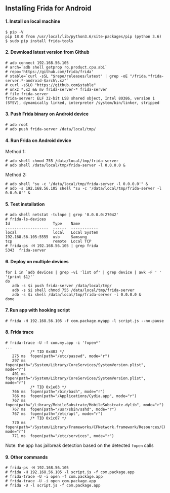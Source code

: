 ## Installing Frida for Android


#### 1. Install on local machine
```
$ pip -V
pip 18.0 from /usr/local/lib/python3.6/site-packages/pip (python 3.6)
$ sudo pip install frida-tools
```

#### 2. Download latest version from Github
```
# adb connect 192.168.56.105
# arch=`adb shell getprop ro.product.cpu.abi`
# repo='https://github.com/frida/frida'
# stable=`curl -sSL "$repo/releases/latest" | grep -oE "/frida.*frida-server.*-android-$arch\.xz"`
# curl -sSLO "https://github.com$stable"
# unxz *.xz && mv frida-server-* frida-server
# file frida-server
frida-server: ELF 32-bit LSB shared object, Intel 80386, version 1 (SYSV), dynamically linked, interpreter /system/bin/linker, stripped
```

#### 3. Push Frida binary on Android device
```
# adb root
# adb push frida-server /data/local/tmp/
```

#### 4. Run Frida on Android device

Method 1:
```
# adb shell chmod 755 /data/local/tmp/frida-server
# adb shell /data/local/tmp/frida-server -l 0.0.0.0 & 
```

Method 2:
```
# adb shell "su -c '/data/local/tmp/frida-server -l 0.0.0.0'" &
# adb -s 192.168.56.105 shell "su -c '/data/local/tmp/frida-server -l 0.0.0.0'" &
```

#### 5. Test installation
```
# adb shell netstat -tulnpe | grep '0.0.0.0:27042'
# frida-ls-devices
Id                   Type    Name
-------------------  ------  ------------
local                local   Local System
192.168.56.105:5555  usb     Samsung
tcp                  remote  Local TCP
# frida-ps -H 192.168.56.105 | grep frida
5343  frida-server
```

#### 6. Deploy on multiple devices
```
for i in `adb devices | grep -vi 'list of' | grep device | awk -F ' ' '{print $1}'`
do 
   adb -s $i push frida-server /data/local/tmp/
   adb -s $i shell chmod 755 /data/local/tmp/frida-server
   adb -s $i shell /data/local/tmp/frida-server -l 0.0.0.0 &
done
```


#### 7. Run app with hooking script
```
# frida -H 192.168.56.105 -f com.package.myapp -l script.js --no-pause
```

#### 8. Frida trace

```
# frida-trace -U -f com.my.app -i 'fopen*'
...
           /* TID 0x403 */
   275 ms  fopen(path="/etc/passwd", mode="r")
   297 ms  fopen(path="/System/Library/CoreServices/SystemVersion.plist", mode="r")
   401 ms  fopen(path="/System/Library/CoreServices/SystemVersion.plist", mode="r")
           /* TID 0x1e03 */
   766 ms  fopen(path="/bin/bash", mode="r")
   766 ms  fopen(path="/Applications/Cydia.app", mode="r")
   767 ms  fopen(path="/Library/MobileSubstrate/MobileSubstrate.dylib", mode="r")
   767 ms  fopen(path="/usr/sbin/sshd", mode="r")
   767 ms  fopen(path="/etc/apt", mode="r")
           /* TID 0x1c07 */
   770 ms  fopen(path="/System/Library/Frameworks/CFNetwork.framework/Resources/CFNETWORK_DIAGNOSTICS", mode="r")
   771 ms  fopen(path="/etc/services", mode="r")
```
Note: the app has jailbreak detection based on the detected `fopen` calls

#### 9. Other commands
```
# frida-ps -H 192.168.56.105
# frida -H 192.168.56.105 -l script.js -f com.package.app
# frida-trace -U -i open -f com.package.app
# frida-trace -U -i open com.package.app
# frida -U -l script.js -f com.package.app
```
